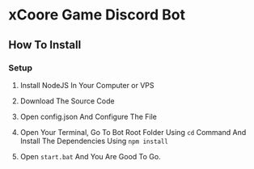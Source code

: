 # xCoore Game Discord Bot
## How To Install
### Setup

   1. Install NodeJS In Your Computer or VPS
    
   2. Download The Source Code
    
   3. Open config.json And Configure The File
     
   4. Open Your Terminal, Go To Bot Root Folder Using `cd` Command And Install The Dependencies Using `npm install`
    
   5. Open `start.bat` And You Are Good To Go.